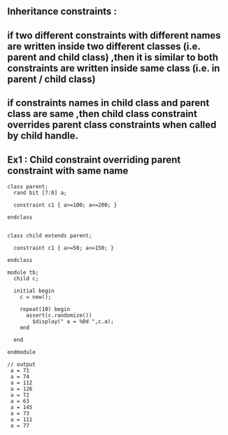 ## Inheritance constraints : 
## if two different constraints with different names are written inside two different classes (i.e. parent and child class) ,then it is similar to both constraints are written inside same class (i.e. in parent / child class)

## if constraints names in child class and parent class are same ,then child class constraint overrides parent class constraints when called by child handle.

## Ex1 : Child constraint overriding parent constraint with same name

```
class parent;
  rand bit [7:0] a;
  
  constraint c1 { a>=100; a<=200; }
  
endclass


class child extends parent;
  
  constraint c1 { a>=50; a<=150; }
  
endclass

module tb;
  child c;
  
  initial begin
    c = new();
    
    repeat(10) begin
      assert(c.randomize())
        $display(" a = %0d ",c.a);
    end
    
  end
  
endmodule

// output
 a = 71 
 a = 74 
 a = 112 
 a = 126 
 a = 72 
 a = 63 
 a = 145 
 a = 73 
 a = 111 
 a = 77
```
